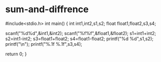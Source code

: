 # sum-and-diffrence
#include<stdio.h>
int main()
{
int int1,int2,s1,s2;
float float1,float2,s3,s4;

scanf("%d%d",&int1,&int2);
scanf("%f%f",&float1,&float2);
s1=int1+int2;
s2=int1-int2;
s3=float1+float2;
s4=float1-float2;
printf("%d %d",s1,s2);
printf("\n");
printf("%.1f %.1f",s3,s4);

return 0;
}
    
